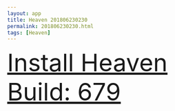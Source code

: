 ```yaml
---
layout: app
title: Heaven 201806230230
permalink: 201806230230.html
tags: [Heaven]
---
```

<div class="pure-g">
    <div class="pure-u-1-1" style="font-size: 4em">
        <a class="pure-button-primary" href="itms-services://?action=download-manifest&url=https%3A%2F%2Flitsungyisigono.github.io%2FTestScript%2Fmanifests%2F201806230230.plist"><i class="fa fa-download" aria-hidden="true"></i>Install Heaven Build: 679</a>
    </div>
</div>
